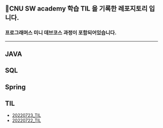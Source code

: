🐉CNU SW academy 학습 TIL 을 기록한 레포지토리 입니다.
---
### 프로그래머스 미니 데브코스 과정이 포함되어있습니다.
---

## JAVA

## SQL
 
## Spring

## TIL
- [20220723_TIL](https://github.com/suran-kim/cnu_backend_TIL/blob/main/Study/TIL/20220723_TIL.md) 
- [20220722_TIL](https://github.com/suran-kim/cnu_backend_TIL/blob/main/Study/TIL/20220722_TIL.md)
